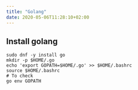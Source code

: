 ```yaml
---
title: "Golang"
date: 2020-05-06T11:28:10+02:00
---
```


## Install golang

```
sudo dnf -y install go
mkdir -p $HOME/.go
echo 'export GOPATH=$HOME/.go' >> $HOME/.bashrc
source $HOME/.bashrc
# To check
go env GOPATH
```
